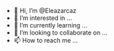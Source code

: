 - 👋 Hi, I’m @Eleazarcaz
- 👀 I’m interested in ...
- 🌱 I’m currently learning ...
- 💞️ I’m looking to collaborate on ...
- 📫 How to reach me ...

<!---
Eleazarcaz/Eleazarcaz is a ✨ special ✨ repository because its `README.md` (this file) appears on your GitHub profile.
You can click the Preview link to take a look at your changes.
--->
